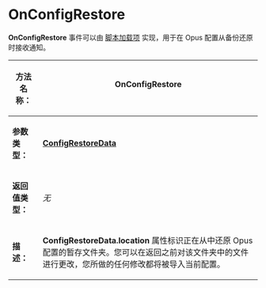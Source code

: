 # OnConfigRestore

**OnConfigRestore** 事件可以由 [脚本加载项](/Manual/scripting/script_add-ins/README.zh.md) 实现，用于在 Opus 配置从备份还原时接收通知。

<table>
<thead><tr><th>

**方法名称：**</th><th>
OnConfigRestore
</th></tr></thead><tbody><tr><td>

**参数类型：**</td><td>

**[ConfigRestoreData](../scripting_objects/configrestoredata.zh.md)**
</td></tr><tr><td>

**返回值类型：**</td><td>

*无*
</td></tr><tr><td>

**描述：**</td><td>

**ConfigRestoreData.location** 属性标识正在从中还原 Opus 配置的暂存文件夹。您可以在返回之前对该文件夹中的文件进行更改，您所做的任何修改都将被导入当前配置。
</td></tr></tbody>
</table>
